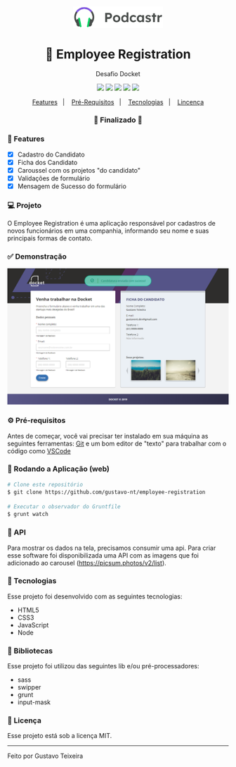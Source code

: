 <h4 align="center">
  <img src="https://github.com/gabriel-nt/podcastr/blob/main/public/logo.svg" alt="logo" height="50"/>
</h4>

<h1 align="center">
    🚀 Employee Registration
</h1>

<p align="center">Desafio Docket </p>

<p align="center">
  <img src="https://img.shields.io/static/v1?label=html&message=5.0&color=61DAFB&logo=html" />
  <img src="https://img.shields.io/static/v1?label=css&message=3.0&color=0088CC&logo=css" />
  <img src="https://img.shields.io/static/v1?label=js&message=ES6&color=yellow&logo=javascript" />
  <img src="https://img.shields.io/badge/last%20commit-april-blue" />
  <img src="https://img.shields.io/badge/license-MIT-success"/>
</p>

<p align="center">
  <a href="#-features">Features</a>&nbsp;&nbsp;&nbsp;|&nbsp;&nbsp;&nbsp;
  <a href="#-pré-requisitos">Pré-Requisitos</a>&nbsp;&nbsp;&nbsp;|&nbsp;&nbsp;&nbsp;
  <a href="#-tecnologias">Tecnologias</a>&nbsp;&nbsp;&nbsp;|&nbsp;&nbsp;&nbsp;
  <a href="#-licença">Lincença</a>
</p>

<h3 align="center"> 
🚧  Finalizado  🚧
</h3>

### 📎 Features 

- [x] Cadastro do Candidato
- [x] Ficha dos Candidato
- [x] Caroussel com os projetos "do candidato"
- [x] Validações de formulário
- [x] Mensagem de Sucesso do formulário

### 💻 Projeto

O Employee Registration é uma aplicação responsável por cadastros de novos funcionários em uma companhia, informando seu nome e suas principais formas de contato.

### ✅ Demonstração
<img src="https://github.com/gustavo-nt/employee-registration/blob/master/public/assets/home.png" />

### ⚙ Pré-requisitos

Antes de começar, você vai precisar ter instalado em sua máquina as seguintes ferramentas:
[Git](https://git-scm.com) e um bom editor de "texto" para trabalhar com o código como [VSCode](https://code.visualstudio.com/)

### 📗 Rodando a Aplicação (web)

```bash
# Clone este repositório
$ git clone https://github.com/gustavo-nt/employee-registration

# Executar o observador do Gruntfile
$ grunt watch
```

### 📌 API
Para mostrar os dados na tela, precisamos consumir uma api. Para criar esse software foi disponibilizada uma API com as imagens que foi adicionado ao carousel (https://picsum.photos/v2/list).

### 🚀 Tecnologias

Esse projeto foi desenvolvido com as seguintes tecnologias:

- HTML5
- CSS3
- JavaScript
- Node

### 📕 Bibliotecas

Esse projeto foi utilizou das seguintes lib e/ou pré-processadores:

- sass
- swipper
- grunt
- input-mask

### 📝 Licença

Esse projeto está sob a licença MIT.

<hr/>

Feito por Gustavo Teixeira
